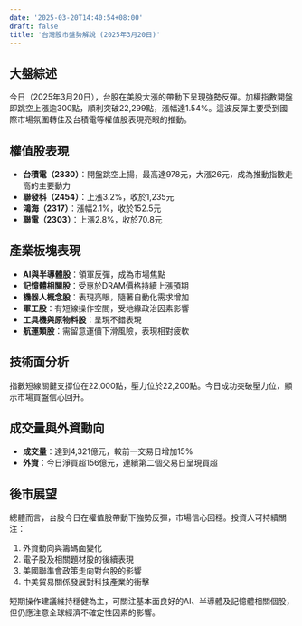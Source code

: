 ```yaml
---
date: '2025-03-20T14:40:54+08:00'
draft: false
title: '台灣股市盤勢解說 (2025年3月20日)'
---
```


## 大盤綜述
今日（2025年3月20日），台股在美股大漲的帶動下呈現強勢反彈。加權指數開盤即跳空上漲逾300點，順利突破22,299點，漲幅達1.54%。這波反彈主要受到國際市場氛圍轉佳及台積電等權值股表現亮眼的推動。

## 權值股表現
- **台積電（2330）**：開盤跳空上揚，最高達978元，大漲26元，成為推動指數走高的主要動力
- **聯發科（2454）**：上漲3.2%，收於1,235元
- **鴻海（2317）**：漲幅2.1%，收於152.5元
- **聯電（2303）**：上漲2.8%，收於70.8元

## 產業板塊表現
- **AI與半導體股**：領軍反彈，成為市場焦點
- **記憶體相關股**：受惠於DRAM價格持續上漲預期
- **機器人概念股**：表現亮眼，隨著自動化需求增加
- **軍工股**：有短線操作空間，受地緣政治因素影響
- **工具機與原物料股**：呈現不錯表現
- **航運類股**：需留意運價下滑風險，表現相對疲軟

## 技術面分析
指數短線關鍵支撐位在22,000點，壓力位於22,200點。今日成功突破壓力位，顯示市場買盤信心回升。

## 成交量與外資動向
- **成交量**：達到4,321億元，較前一交易日增加15%
- **外資**：今日淨買超156億元，連續第二個交易日呈現買超

## 後市展望
總體而言，台股今日在權值股帶動下強勢反彈，市場信心回穩。投資人可持續關注：
1. 外資動向與籌碼面變化
2. 電子股及相關題材股的後續表現
3. 美國聯準會政策走向對台股的影響
4. 中美貿易關係發展對科技產業的衝擊

短期操作建議維持穩健為主，可關注基本面良好的AI、半導體及記憶體相關個股，但仍應注意全球經濟不確定性因素的影響。